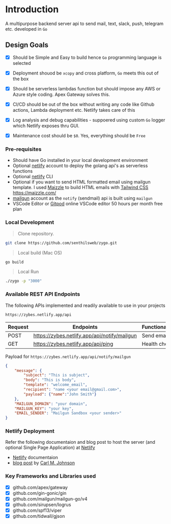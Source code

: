 
# Introduction

A multipurpose backend server api to send mail, text, slack, push, telegram etc. developed in `Go`

## Design Goals

- [x] Should be Simple and Easy to build hence `Go` programming language is selected
- [x] Deployment shouod be `xcopy` and cross platform, `Go` meets this out of the box
- [x] Should be serverless lambdas function but should impose any AWS or Azure style coding. Apex Gateway solves this.
- [x] CI/CD should be out of the box without writing any code like Github actions, Lambda deployment etc. Netlify takes care of this
- [x] Log analysis and debug capabilities - suppoered using custom `Go` logger which Netlify exposes thru GUI.
- [x] Maintenance cost should be `$0`. Yes, everything should be `Free`


### Pre-requisites
* Should have Go installed in your local development environment
* Optional [netlify](https://app.netlify.com/) account to deploy the golang api's as serverless functions
* Optional [netlify](https://app.netlify.com/) CLI
* Optional if you want to send HTML formatted email using mailgun template. I used [Maizzle](https://maizzle.com/) to build HTML emails with
[Tailwind CSS](https://tailwindcss.com/)
https://maizzle.com/
* [mailgun](https://app.mailgun.com/) account as the `notify` (sendmail) api is built using `mailgun`
* VSCode Editor or [Gitpod](https://gitpod.io/) online VSCode editor 50 hours per month free plan

### Local Development

> Clone repository.

```bash
git clone https://github.com/senthilsweb/zygo.git
```

> Local build (Mac OS)

```bash
go build
```

> Local Run

```bash
./zygo -p "3000"
```

###  Available REST API Endpoints

The following APIs implemented and readily available to use in your projects

`https://zybes.netlify.app/api`

Request |       Endpoints                                                |       Functionality
--------|----------------------------------------------------------------|--------------------------------
POST    |  https://zybes.netlify.app/api/notify/mailgun                  |   Send email  
GET     |  https://zybes.netlify.app/api/ping                            |   Health check


Payload for `https://zybes.netlify.app/api/notify/mailgun`

```Json
{
    "message": {
        "subject": "This is subject",
        "body": "This is body",
        "template": "welcome_email",
        "recipient": "name <your email@gmail.com>",
        "payload": {"name":"John Smith"}
    },
    "MAILGUN_DOMAIN": "your domain",
    "MAILGUN_KEY": "your key",
    "EMAIL_SENDER": "Mailgun Sandbox <your sender>"
}
```

### Netlify Deployment

Refer the following documentaion and blog post to host the server (and optional Single Page Application) at [Netlify](https://docs.netlify.com/)

* [Netlify](https://docs.netlify.com/) documentaion 
* [blog post](https://blog.carlmjohnson.net/post/2020/how-to-host-golang-on-netlify-for-free/) by [Carl M. Johnson](https://carlmjohnson.net/)

### Key Frameworks and Libraries used

- [x] github.com/apex/gateway
- [x] github.com/gin-gonic/gin
- [x] github.com/mailgun/mailgun-go/v4
- [x] github.com/sirupsen/logrus
- [x] github.com/spf13/viper
- [x] github.com/tidwall/gjson
